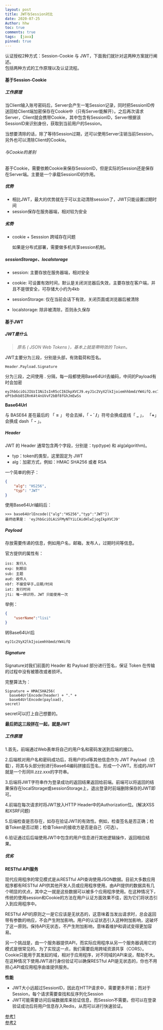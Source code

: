 ```yaml
---
layout: post
title: JWT与Session对比
date: 2020-07-25
Author: hhw
toc: true
comments: true
tags:  [java]
pinned: true
---
```

 认证授权2种方式：Session-Cookie 与 JWT，下面我们就针对这两种方案就行阐述。<br>
 包括两种方式的工作原理以及认证流程。


#### 基于Session-Cookie

##### 工作原理

当Client输入账号密码后，Server会产生一笔Session记录，同时把SessionID传送回给Client端加密保存在Cookie中（只有Server能解开）。之后再次请求Server，Client就会携带Cookie，其中包含有SessionID，Server根据该SessionID来识别身份，获取到当前用户的Session。

当想要清除的话，除了等待Session过期，还可以使用Server注销当前Session，另外也可以清除Client的Cookie。

###### 与Cookie的差别

基于Cookie，需要依赖Cookie来保存SessionID，但是实际的Session还是保存在Server端。主要是一个承载SessionID的作用。

##### 优势

- 相比JWT，最大的优势就在于可以主动清除session了，JWT只能设置过期时间
- session保存在服务器端，相对较为安全

##### 劣势

- cookie + Sesssion 跨域存在问题

  如果是分布式部署，需要做多机共享session机制。

  

##### sessionStorage、localstorage

- session: 主要存放在服务器端，相对安全

- cookie: 可设置有效时间，默认是关闭浏览器后失效，主要存放在客户端，并且不是很安全，可存储大小约为4kb

- sessionStorage: 仅在当前会话下有效，关闭页面或浏览器后被清除

- localstorage: 除非被清除，否则永久保存


#### 基于JWT

##### JWT是什么

> *原名 ( JSON Web Tokens )，基本上就是帶時效的 Token。*

JWT主要分为三段，分别是头部，有效载荷和签名。

```
Header.Payload.Signature
```

分为三段，之间使用 . 分隔，每一段都使用Base64Url去编码，中间的Payload有时会加密

```
eyJhbGciOiJIUzI1NiIsInR5cCI6IkpXVCJ9.eyJ1c2VyX2lkIjoiemhhbmdzYW4ifQ.ec7IVPU-ePtbdkb85IRnK4t4nUVvF2bBf8fGhJmEwSs
```

**Base64Url**

与 BASE64 差在最后的 「 **=** 」 号会去掉，「 **- ` /**」符号会换成底线「 **_** 」， 「**+**」会换成 dash「 **-** 」。

##### Header

JWT 的 Header 通常包含两个字段，分别是：typ(type) 和 alg(algorithm)。

- typ：token的类型，这里固定为 JWT
- alg：加密方式，例如：HMAC SHA256 或者 RSA

一个简单的例子：

```json
{
	"alg": "HS256",
	"typ": "JWT"
}
```

使用Base64Url编码后：

```
>>> base64UrlEncode({"alg":"HS256","typ":"JWT"})
最终结果是： 'eyJhbGciOiAiSFMyNTYiLCAidHlwIjogIkpXVCJ9' 
```

##### Payload

存放需要传递的信息，例如用户名，邮箱，发布人，过期时间等信息。

官方提供的属性有：

```
iss: 发行人
exp: 到期日
sub: 主题
aud: 收件人
nbf: 不接受早于…日期/时间
iat: 发行时间
jti: 唯一辨识符，JWT 只能使用一次
```

举例：

```json
{
	"userName":"lisi"
}
```

转Base64Url后

```
eyJ1c2VyX2lkIjoiemhhbmdzYW4ifQ
```

##### Signature

Signature对我们前面的 Header 和 Payload 部分进行签名，保证 Token 在传输的过程中没有被篡改或者损坏。

完整算法为：

```
Signature = HMACSHA256(
  base64UrlEncode(header) + "." +
  base64UrlEncode(payload),
secret)
```

secret可以打上自己想要的。

**最后把这三段拼在一起，就是JWT**



##### 工作原理

1.首先，前端通过Web表单将自己的用户名和密码发送到后端的接口。

2.后端核对用户名和密码成功后，将用户的id等其他信息作为 JWT Payload（负载），将其与头部分别进行Base64编码拼接后签名，形成一个JWT。形成的JWT就是一个形同lll.zzz.xxx的字符串。

3.后端将JWT字符串作为登录成功的返回结果返回给前端。前端可以将返回的结果保存在localStorage或sessionStorage上，退出登录时前端删除保存的JWT即可。

4.前端在每次请求时将JWT放入HTTP Header中的Authorization位。(解决XSS和XSRF问题)

5.后端检查是否存在，如存在验证JWT的有效性。例如，检查签名是否正确；检查Token是否过期；检查Token的接收方是否是自己（可选）。

6.验证通过后后端使用JWT中包含的用户信息进行其他逻辑操作，返回相应结果。




##### 优劣

**RESTful API服务**

现代应用程序的常见模式是从RESTful API查询使用JSON数据。目前大多数应用程序都有RESTful API供其他开发人员或应用程序使用。由API提供的数据具有几个明显的优点，其中之一就是这些数据可以被多个应用程序使用。在这种情况下，传统的使用session和Cookie的方法在用户认证方面效果不佳，因为它们将状态引入到应用程序中。

RESTful API的原则之一是它应该是无状态的，这意味着当发出请求时，总会返回带有参数的响应，不会产生附加影响。用户的认证状态引入这种附加影响，这破坏了这一原则。保持API无状态，不产生附加影响，意味着维护和调试变得更加容易。

另一个挑战是，由一个服务器提供API，而实际应用程序从另一个服务器调用它的模式是很常见的。为了实现这一点，我们需要启用跨域资源共享（CORS）。Cookie只能用于其发起的域，相对于应用程序，对不同域的API来说，帮助不大。在这种情况下使用JWT进行身份验证可以确保RESTful API是无状态的，你也不用担心API或应用程序由谁提供服务。

**性能**

- JWT大小远超过SessionID，因此在HTTP请求中，需要更多开销；而对于Session，每个请求需要查找和反序列化Session
- JWT可能需要访问后端数据库来验证信息，而Session不需要。但可以在登录验证成功后将用户信息存入Redis，从而可以进行快速验证。

[参考1](https://juejin.im/post/5a437441f265da43294e54c3)<br>
[参考2](https://medium.com/@jedy05097952/%E6%B7%BA%E8%AB%87-session-%E8%88%87-jwt-%E5%B7%AE%E7%95%B0-8d00b2396115)
